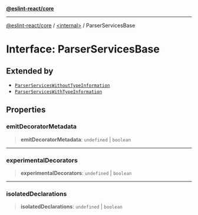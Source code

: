 [**@eslint-react/core**](../../README.md)

***

[@eslint-react/core](../../README.md) / [\<internal\>](../README.md) / ParserServicesBase

# Interface: ParserServicesBase

## Extended by

- [`ParserServicesWithoutTypeInformation`](ParserServicesWithoutTypeInformation.md)
- [`ParserServicesWithTypeInformation`](ParserServicesWithTypeInformation.md)

## Properties

### emitDecoratorMetadata

> **emitDecoratorMetadata**: `undefined` \| `boolean`

***

### experimentalDecorators

> **experimentalDecorators**: `undefined` \| `boolean`

***

### isolatedDeclarations

> **isolatedDeclarations**: `undefined` \| `boolean`

